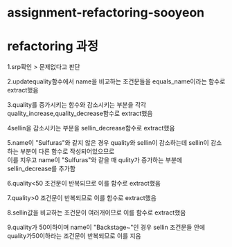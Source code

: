 # assignment-refactoring-sooyeon
# refactoring 과정  
1.srp확인 > 문제없다고 판단  
  
2.updatequality함수에서 name을 비교하는 조건문들을 equals_name이라는 함수로 extract했음 
  
3.quality를 증가시키는 함수와 감소시키는 부분을 각각 quality_increase,quality_decrease함수로 extract했음  
  
4sellin을 감소시키는 부분을 sellin_decrease함수로 extract했음  
  
5.name이 "Sulfuras"와 같지 않은 경우 quality와 sellin이 감소하는데 sellin이 감소하는 부분이 다른 함수로 작성되어있으므로   
이를 지우고 name이 "Sulfuras"와 같을 때 qulity가 증가하는 부분에 sellin_decrease를 추가함  
  
6.quality<50 조건문이 반복되므로 이를 함수로 extract했음  
  
7.quality>0 조건문이 반복되므로 이를 함수로 extract했음  
  
8.sellin값을 비교하는 조건문이 여러개이므로 이를 함수로 extract했음  
  
9.quality가 50이하이며 name이 "Backstage~"인 경우 sellin 조건문들 안에 quality가50이하라는 조건문이 반복되므로 이를 지움  

